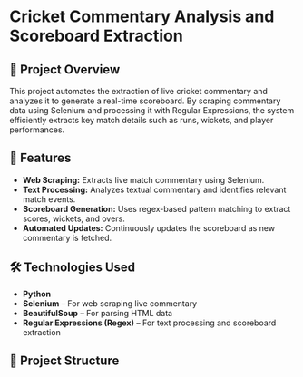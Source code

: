 # Cricket Commentary Analysis and Scoreboard Extraction  

## 📌 Project Overview  
This project automates the extraction of live cricket commentary and analyzes it to generate a real-time scoreboard. By scraping commentary data using Selenium and processing it with Regular Expressions, the system efficiently extracts key match details such as runs, wickets, and player performances.  

## 🚀 Features  
- **Web Scraping:** Extracts live match commentary using Selenium.  
- **Text Processing:** Analyzes textual commentary and identifies relevant match events.  
- **Scoreboard Generation:** Uses regex-based pattern matching to extract scores, wickets, and overs.  
- **Automated Updates:** Continuously updates the scoreboard as new commentary is fetched.  

## 🛠️ Technologies Used  
- **Python**  
- **Selenium** – For web scraping live commentary  
- **BeautifulSoup** – For parsing HTML data  
- **Regular Expressions (Regex)** – For text processing and scoreboard extraction  

## 📂 Project Structure  

